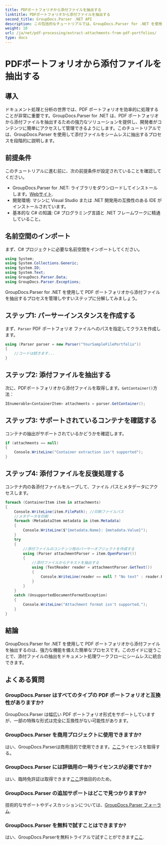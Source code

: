 ```yaml
---
title: PDFポートフォリオから添付ファイルを抽出する
linktitle: PDFポートフォリオから添付ファイルを抽出する
second_title: GroupDocs.Parser .NET API
description: この包括的なチュートリアルでは、GroupDocs.Parser for .NET を使用して PDF ポートフォリオから添付ファイルを抽出する方法を学習します。
weight: 10
url: /ja/net/pdf-processing/extract-attachments-from-pdf-portfolios/
type: docs
---
```

# PDFポートフォリオから添付ファイルを抽出する

## 導入
ドキュメント処理と分析の世界では、PDF ポートフォリオを効率的に処理することが非常に重要です。GroupDocs.Parser for .NET は、PDF ポートフォリオから添付ファイルを抽出するための強力なソリューションを提供し、開発者がコンテンツに簡単にアクセスして管理できるようにします。このチュートリアルでは、GroupDocs.Parser を使用して添付ファイルをシームレスに抽出するプロセスを段階的に説明します。
## 前提条件
このチュートリアルに進む前に、次の前提条件が設定されていることを確認してください。
-  GroupDocs.Parser for .NET: ライブラリをダウンロードしてインストールします。[Webサイト](https://releases.groupdocs.com/parser/net/).
- 開発環境: マシンに Visual Studio または .NET 開発用の互換性のある IDE がインストールされています。
- 基本的な C# の知識: C# プログラミング言語と .NET フレームワークに精通していること。

## 名前空間のインポート
まず、C# プロジェクトに必要な名前空間をインポートしてください。
```csharp
using System;
using System.Collections.Generic;
using System.IO;
using System.Text;
using GroupDocs.Parser.Data;
using GroupDocs.Parser.Exceptions;
```
GroupDocs.Parser for .NET を使用して PDF ポートフォリオから添付ファイルを抽出するプロセスを管理しやすいステップに分解してみましょう。
## ステップ1: パーサーインスタンスを作成する
まず、`Parser` PDF ポートフォリオ ファイルへのパスを指定してクラスを作成します。
```csharp
using (Parser parser = new Parser("YourSampleFilePortfolio"))
{
    //コードは続きます...
}
```
## ステップ2: 添付ファイルを抽出する
次に、PDFポートフォリオから添付ファイルを取得します。`GetContainer()`方法：
```csharp
IEnumerable<ContainerItem> attachments = parser.GetContainer();
```
## ステップ3: サポートされているコンテナを確認する
コンテナの抽出がサポートされているかどうかを確認します。
```csharp
if (attachments == null)
{
    Console.WriteLine("Container extraction isn't supported");
}
```
## ステップ4: 添付ファイルを反復処理する
コンテナ内の各添付ファイルをループして、ファイル パスとメタデータにアクセスします。
```csharp
foreach (ContainerItem item in attachments)
{
    Console.WriteLine(item.FilePath); //印刷ファイルパス
    //メタデータを印刷
    foreach (MetadataItem metadata in item.Metadata)
    {
        Console.WriteLine($"{metadata.Name}: {metadata.Value}");
    }
    try
    {
        //添付ファイルのコンテンツ用のパーサーオブジェクトを作成する
        using (Parser attachmentParser = item.OpenParser())
        {
            //添付ファイルからテキストを抽出する
            using (TextReader reader = attachmentParser.GetText())
            {
                Console.WriteLine(reader == null ? "No text" : reader.ReadToEnd());
            }
        }
    }
    catch (UnsupportedDocumentFormatException)
    {
        Console.WriteLine("Attachment format isn't supported.");
    }
}
```

## 結論
GroupDocs.Parser for .NET を使用して PDF ポートフォリオから添付ファイルを抽出するのは、強力な機能を備えた簡単なプロセスです。このガイドに従うことで、添付ファイルの抽出をドキュメント処理ワークフローにシームレスに統合できます。

## よくある質問
### GroupDocs.Parser はすべてのタイプの PDF ポートフォリオと互換性がありますか?
GroupDocs.Parser は幅広い PDF ポートフォリオ形式をサポートしていますが、一部の特殊な形式は完全に互換性がない可能性があります。
### GroupDocs.Parser を商用プロジェクトに使用できますか?
はい、GroupDocs.Parserは商用目的で使用できます。[ここ](https://purchase.groupdocs.com/buy)ライセンスを取得する。
### GroupDocs.Parser には評価用の一時ライセンスが必要ですか?
はい、臨時免許証は取得できます[ここ](https://purchase.groupdocs.com/temporary-license/)評価目的のため。
### GroupDocs.Parser の追加サポートはどこで見つかりますか?
技術的なサポートやディスカッションについては、[GroupDocs.Parser フォーラム](https://forum.groupdocs.com/c/parser/17).
### GroupDocs.Parser を無料で試すことはできますか?
はい、GroupDocs.Parserを無料トライアルで試すことができます[ここ](https://releases.groupdocs.com/).